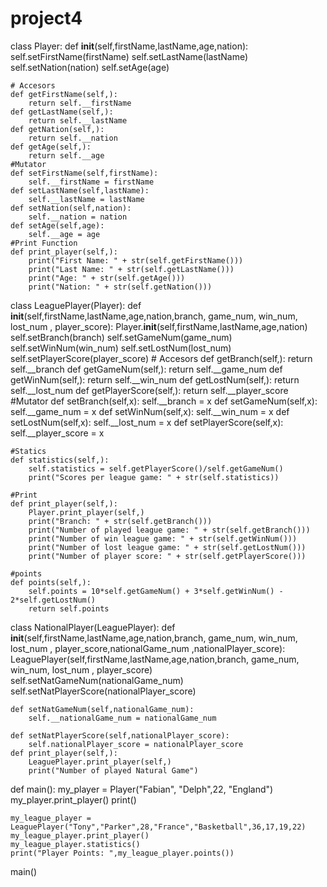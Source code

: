 # project4
class Player:
    def __init__(self,firstName,lastName,age,nation):
        self.setFirstName(firstName)
        self.setLastName(lastName)
        self.setNation(nation)
        self.setAge(age)
    
    # Accesors
    def getFirstName(self,):
        return self.__firstName
    def getLastName(self,):
        return self.__lastName
    def getNation(self,):
        return self.__nation
    def getAge(self,):
        return self.__age
    #Mutator
    def setFirstName(self,firstName):
        self.__firstName = firstName
    def setLastName(self,lastName):
        self.__lastName = lastName
    def setNation(self,nation):
        self.__nation = nation
    def setAge(self,age):
        self.__age = age
    #Print Function
    def print_player(self,):
        print("First Name: " + str(self.getFirstName()))
        print("Last Name: " + str(self.getLastName()))
        print("Age: " + str(self.getAge()))
        print("Nation: " + str(self.getNation()))
        
class LeaguePlayer(Player):
    def __init__(self,firstName,lastName,age,nation,branch, game_num, win_num, lost_num , player_score):
        Player.__init__(self,firstName,lastName,age,nation)
        self.setBranch(branch)
        self.setGameNum(game_num)
        self.setWinNum(win_num)
        self.setLostNum(lost_num)
        self.setPlayerScore(player_score)
    # Accesors
    def getBranch(self,):
        return self.__branch
    def getGameNum(self,):
        return self.__game_num
    def getWinNum(self,):
        return self.__win_num
    def getLostNum(self,):
        return self.__lost_num
    def getPlayerScore(self,):
        return self.__player_score
    #Mutator
    def setBranch(self,x):
        self.__branch = x
    def setGameNum(self,x):
        self.__game_num = x
    def setWinNum(self,x):
        self.__win_num = x
    def setLostNum(self,x):
        self.__lost_num = x
    def setPlayerScore(self,x):
        self.__player_score = x
    
    #Statics
    def statistics(self,):
        self.statistics = self.getPlayerScore()/self.getGameNum()
        print("Scores per league game: " + str(self.statistics))
        
    #Print
    def print_player(self,):
        Player.print_player(self,)
        print("Branch: " + str(self.getBranch()))
        print("Number of played league game: " + str(self.getBranch()))
        print("Number of win league game: " + str(self.getWinNum()))
        print("Number of lost league game: " + str(self.getLostNum()))
        print("Number of player score: " + str(self.getPlayerScore()))
    
    #points 
    def points(self,):
        self.points = 10*self.getGameNum() + 3*self.getWinNum() - 2*self.getLostNum()
        return self.points
  
    
    
class NationalPlayer(LeaguePlayer):
    def __init__(self,firstName,lastName,age,nation,branch, game_num, win_num, lost_num , player_score,nationalGame_num ,nationalPlayer_score):
        LeaguePlayer(self,firstName,lastName,age,nation,branch, game_num, win_num, lost_num , player_score)
        self.setNatGameNum(nationalGame_num)
        self.setNatPlayerScore(nationalPlayer_score)
        
    def setNatGameNum(self,nationalGame_num):
        self.__nationalGame_num = nationalGame_num
        
    def setNatPlayerScore(self,nationalPlayer_score):
        self.nationalPlayer_score = nationalPlayer_score
    def print_player(self,):
        LeaguePlayer.print_player(self,)
        print("Number of played Natural Game")

def main():
    my_player = Player("Fabian", "Delph",22, "England")
    my_player.print_player()
    print()
    
    my_league_player = LeaguePlayer("Tony","Parker",28,"France","Basketball",36,17,19,22)
    my_league_player.print_player()
    my_league_player.statistics()
    print("Player Points: ",my_league_player.points())
    
main()    
